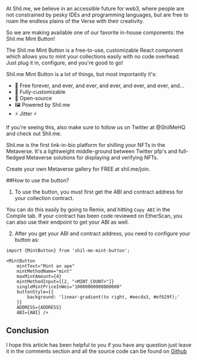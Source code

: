 
At Shil.me, we believe in an accessible future for web3, where people are not constrained by pesky IDEs and programming languages, but are free to roam the endless plains of the Verse with their creativity.

So we are making available one of our favorite in-house components: the Shil.me Mint Button!

The Shil.me Mint Button is a free-to-use, customizable React component which allows you to mint your collections easily with no code overhead. Just plug it in, configure, and you're good to go!

Shil.me Mint Button is a lot of things, but most importantly it's:

- 💸 Free forever, and ever, and ever, and ever, and ever, and ever, and...
- 🎨 Fully-customizable
- 📒 Open-source
- 🖼 Powered by Shil.me
- ⚡️ Jitter ⚡

If you're seeing this, also make sure to follow us on Twitter at @ShilMeHQ and check out Shil.me.

Shil.me is the first link-in-bio platform for shilling your NFTs in the Metaverse. It's a lightweight middle-ground between Twitter pfp's and full-fledged Metaverse solutions for displaying and verifying NFTs.

Create your own Metaverse gallery for FREE at shil.me/join.

##How to use the button?

1. To use the button, you must first get the ABI and contract address for your collection contract.

You can do this easily by going to Remix, and hitting `Copy ABI` in the Compile tab. If your contract has been code reviewed on EtherScan, you can also use their endpoint to get your ABI as well.

2. After you get your ABI and contract address, you need to configure your button as:

```
import {MintButton} from 'shil-me-mint-button';

<MintButton 
	mintText="Mint an ape"
	mintMethodName="mint" 
	maxMintAmount={4}
	mintMethodInput={[2, "<MINT_COUNT>"]}
	singleMintPriceInWei="10000000000000000"
	buttonStyle={{
		background: 'linear-gradient(to right, #eecda3, #ef629f);'
    }}
	ADDRESS={ADDRESS}
	ABI={ABI} />
```

## Conclusion
I hope this article has been helpful to you if you have any question just leave it in the comments section and all the source code can be found on [Github](https://github.com/jim-junior/react-npm-library-template "GitHub repository")
